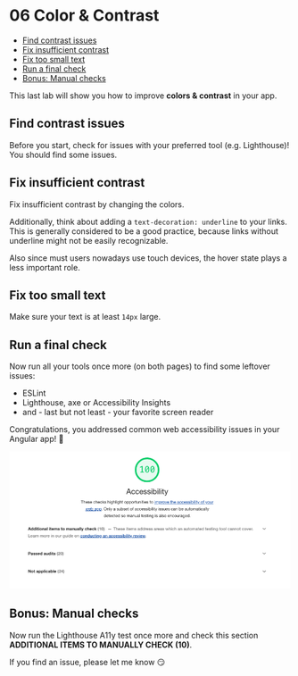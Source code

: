 # 06 Color & Contrast

<!-- TOC -->

- [Find contrast issues](#find-contrast-issues)
- [Fix insufficient contrast](#fix-insufficient-contrast)
- [Fix too small text](#fix-too-small-text)
- [Run a final check](#run-a-final-check)
- [Bonus: Manual checks](#bonus-manual-checks)
  <!-- TOC -->

This last lab will show you how to improve **colors & contrast** in your app.

## Find contrast issues

Before you start, check for issues with your preferred tool (e.g. Lighthouse)! You should find some issues.

## Fix insufficient contrast

Fix insufficient contrast by changing the colors.

Additionally, think about adding a `text-decoration: underline` to your links. This is generally considered to be a good practice, because links without underline might not be easily recognizable.

Also since must users nowadays use touch devices, the hover state plays a less important role.

## Fix too small text

Make sure your text is at least `14px` large.

## Run a final check

Now run all your tools once more (on both pages) to find some leftover issues:

- ESLint
- Lighthouse, axe or Accessibility Insights
- and - last but not least - your favorite screen reader

Congratulations, you addressed common web accessibility issues in your Angular app! 🎉

![a11y-100.png](a11y-100.png)

## Bonus: Manual checks

Now run the Lighthouse A11y test once more and check this section **ADDITIONAL ITEMS TO MANUALLY CHECK (10)**.

If you find an issue, please let me know 😏
